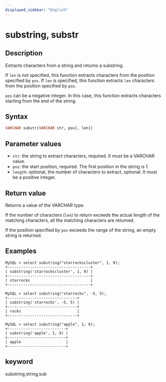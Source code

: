 ```yaml
---
displayed_sidebar: "English"
---
```


# substring, substr

## Description

Extracts characters from a string and returns a substring.

If `len` is not specified, this function extracts characters from the position specified by `pos`. If `len` is specified, this function extracts `len` characters from the position specified by `pos`.

`pos` can be a negative integer. In this case, this function extracts characters starting from the end of the string.

## Syntax

```Haskell
VARCHAR substr(VARCHAR str, pos[, len])
```

## Parameter values

- `str`: the string to extract characters, required. It must be a VARCHAR value.
- `pos`: the start position, required. The first position in the string is 1.
- `length`: optional, the number of characters to extract, optional. It must be a positive integer.

## Return value

Returns a value of the VARCHAR type.

If the number of characters (`len`) to return exceeds the actual length of the matching characters, all the matching characters are returned.

If the position specified by `pos` exceeds the range of the string, an empty string is returned.

## Examples

```Plain Text
MySQL > select substring("starrockscluster", 1, 9);
+-------------------------------------+
| substring('starrockscluster', 1, 9) |
+-------------------------------------+
| starrocks                           |
+-------------------------------------+

MySQL > select substring("starrocks", -5, 5);
+-------------------------------+
| substring('starrocks', -5, 5) |
+-------------------------------+
| rocks                         |
+-------------------------------+

MySQL > select substring("apple", 1, 9);
+--------------------------+
| substring('apple', 1, 9) |
+--------------------------+
| apple                    |
+--------------------------+
```

## keyword

substring,string,sub
